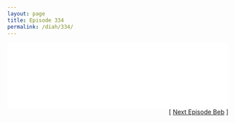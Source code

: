 ```yaml
---
layout: page
title: Episode 334
permalink: /diah/334/
---
```


<iframe allowfullscreen="true" frameborder="0" style="width:100%;" marginheight="0" marginwidth="0" mozallowfullscreen="true" scrolling="NO" src="//gdriveplayer.us/embed2.php?link=TUi%252BA%252FuFTcrnDCr3t3HFjg4EBSG6ard1orIyFTEmbuXpHRYAuNpGGlN%252FKWC0Vdcz9b0txAYpfemiNtZwiyLWrnk66aGJjEgL6289LVCLIF%252F6gqaVp6IgQpyJ98nCXv%252FMxLVYyQ2D%252FNtGgCK%252FfD%252FhPc8Un0RtQC2QznBZuNfvHSSPqODoFbNLjZdF9HQephrJU%252BbuIQr45NRvTJ6lR0w%252Fhy&amp;no_adult=yes" webkitallowfullscreen="true"></iframe>

<div align="right">[ <a href="/diah/335/">Next Episode Beb</a> ]</div>

